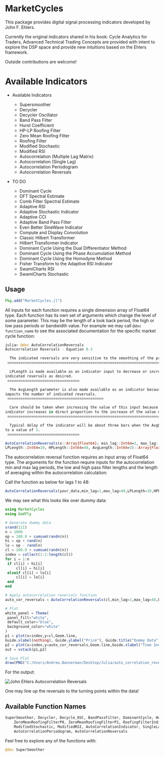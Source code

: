 # MarketCycles

This package provides digital signal processing indicators developed by John F. Ehlers.

Currently the original indicators shared in his book: Cycle Analytics for Traders, Advanced Technical Trading Concepts are provided with intent to explore the DSP space and provide new intuitions based on the Ehlers framework. 

Outside contributions are welcome! 

# Available Indicators

*   Available Indicators
    *   Supersmoother
    *   Decycler
    *   Decycler Oscillator
    *   Band Pass Filter
    *   Hurst Coefficient 
    *   HP-LP Roofing Filter 
    *   Zero Mean Roofing Filter 
    *   Roofing Filter 
    *   Modified Stochastic 
    *   Modified RSI 
    *   Autocorrelation (Multiple Lag Matrix) 
    *   Autocorrelation (Single Lag) 
    *   Autocorrelation Periodogram 
    *   Autocorrelation Reversals 
    
*   TO DO
    *   Dominant Cycle
    *   DFT Spectral Estimate
    *   Comb Filter Spectral Estimate
    *   Adaptive RSI
    *   Adaptive Stochastic Indicator
    *   Adaptive CCI 
    *   Adaptive Band Pass Filter 
    *   Even Better SineWave Indicator 
    *   Compute and Display Convolution
    *   Classic Hilbert Transformer
    *   Hilbert Transformer Indicator
    *   Dominant Cycle Using the Dual Differentiator Method
    *   Dominant Cycle Using the Phase Accumulation Method
    *   Dominant Cycle Using the Homodyne Method
    *   Fisher Transform to the Adaptive RSI Indicator
    *   SwamiCharts RSI
    *   SwamiCharts Stochastic
    
 
## Usage
   ```julia
Pkg.add("MarketCycles.jl")
``` 

All inputs for each function requires a single dimension array of Float64 type. Each function has its own set of arguments which change the level of some parameter. This may be the length of a look back period, the high or low pass periods or bandwidth value. For example we may call ```@doc function_name``` to see the associated documentation for the specific market cycle function: 

   ```julia
julia> @doc AutoCorrelationReversals
  Autocorrelation Reversals - Equation 8-3

     The indicated reversals are very sensitive to the smoothing of the price data.
    ≡≡≡≡≡≡≡≡≡≡≡≡≡≡≡≡≡≡≡≡≡≡≡≡≡≡≡≡≡≡≡≡≡≡≡≡≡≡≡≡≡≡≡≡≡≡≡≡≡≡≡≡≡≡≡≡≡≡≡≡≡≡≡≡≡≡≡≡≡≡≡≡≡≡≡≡≡≡≡≡

     LPLength is made available as an indicator input to decrease or increase the number of
 indicated reversals as desired.
    ≡≡≡≡≡≡≡≡≡≡≡≡≡≡≡≡≡≡≡≡≡≡≡≡≡≡≡≡≡≡≡≡≡

     The AvgLength parameter is also made available as an indicator because this averaging also
 impacts the number of indicated reversals.
    ≡≡≡≡≡≡≡≡≡≡≡≡≡≡≡≡≡≡≡≡≡≡≡≡≡≡≡≡≡≡≡≡≡≡≡≡≡≡≡≡≡≡≡≡

     Care should be taken when increasing the value of this input because the lag of the
 indicator increases in direct proportion to the increase of the value of the AvgLength.
    ≡≡≡≡≡≡≡≡≡≡≡≡≡≡≡≡≡≡≡≡≡≡≡≡≡≡≡≡≡≡≡≡≡≡≡≡≡≡≡≡≡≡≡≡≡≡≡≡≡≡≡≡≡≡≡≡≡≡≡≡≡≡≡≡≡≡≡≡≡≡≡≡≡≡≡≡≡≡≡≡≡≡≡≡≡≡≡≡≡

     Typical delay of the indicator will be about three bars when the AvgLength parameter is set
 to a value of 3.
    ≡≡≡≡≡≡≡≡≡≡≡≡≡≡≡≡≡≡≡≡≡≡≡≡≡≡≡≡≡≡≡≡≡

  AutoCorrelationReversals(x::Array{Float64}; min_lag::Int64=1, max_lag::Int64=48,
  LPLength::Int64=10, HPLength::Int64=48, AvgLength::Int64=3)::Array{Float64}
```
The autocorrelation reversal function requires an input array of Float64 type. The arguments for the function require inputs for the autocorrelation min and max lag periods, the low and high pass filter lengths and the length of averaging within the autocorrelation calculation:

Call the function as below for lags 1 to 48: 

 ```julia
AutoCorrelationReversals(your_data,min_lag=1,max_lag=48,LPLength=10,HPLength=48,AvgLength=3)
 ```

We may see what this looks like over dummy data: 

   ```julia
using MarketCycles
using Gadfly

# Generate dummy data
srand(121)
n = 1000
op = 100.0 + cumsum(randn(n))
hi = op + rand(n)
lo = op - rand(n)
cl = 100.0 + cumsum(randn(n))
index = collect(1:1:length(cl))
for i = 1:n
	if cl[i] > hi[i]
		cl[i] = hi[i]
	elseif cl[i] < lo[i]
		cl[i] = lo[i]
	end
end

# Apply autocorrelation reversals function
auto_cor_reversals = AutoCorrelationReversals(cl,min_lag=1,max_lag=48,LPLength=10,HPLength=48,AvgLength=3)

# Plot
white_panel = Theme(
    panel_fill="white",
    default_color="blue",
    background_color="white"
)
p1 = plot(x=index,y=cl,Geom.line,
Guide.xlabel(nothing), Guide.ylabel("Price"), Guide.title("Dummy Data"),white_panel)
p2 = plot(x=index,y=auto_cor_reversals,Geom.line,Guide.xlabel("Time Index"),Guide.title("Autocorrelation Reversals"), Guide.ylabel("Autocorrelation Reversals"),white_panel)
out = vstack(p1,p2)

# Save Plot
draw(PNG("C:/Users/Andrew.Bannerman/Desktop/Julia/auto_correlation_reversals.png", 1500px, 800px), out)
```

For the output: 

![John Ehlers Autocorrelation Reversals](https://github.com/flare9x/MarketCycles.jl/blob/master/examples/auto_correlation_reversals_readme.png)

One may line up the reversals to the turning points within the data!

## Available Function Names 
```julia
SuperSmoother, Decycler, Decycle_OSC, BandPassFilter, DominantCycle, HurstCoefficient, HPLPRoofingFilter,
    ZeroMeanRoofingFilterP0, ZeroMeanRoofingFilterP1, RoofingFilterIndicator,
    ModifiedStochastic, ModifiedRSI, AutoCorrelationIndicator, SingleLagAutoCorrelationIndicator, 
    AutoCorrelationPeriodogram, AutoCorrelationReversals
```
Feel free to explore any of the functions with:

```julia
@doc SuperSmoother
```


